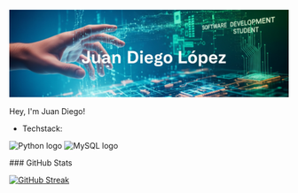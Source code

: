 

<!--
**Juan-Diego22/Juan-Diego22** is a ✨ _special_ ✨ repository because its `README.md` (this file) appears on your GitHub profile.

Here are some ideas to get you started:

- 🔭 I’m currently working on ...
- 🌱 I’m currently learning ...
- 👯 I’m looking to collaborate on ...
- 🤔 I’m looking for help with ...
- 💬 Ask me about ...
- 📫 How to reach me: ...
- 😄 Pronouns: ...
- ⚡ Fun fact: ...
-->
![Mi portada](https://github.com/Juan-Diego22/Juan-Diego22/blob/main/PortadaDiego.png)

 Hey, I'm Juan Diego!

* Techstack:
<p align="left">
  <img src="https://cdn.jsdelivr.net/gh/devicons/devicon/icons/python/python-original.svg" width="50" alt="Python logo"/>
  <img src="https://cdn.jsdelivr.net/gh/devicons/devicon/icons/mysql/mysql-original.svg" width="50" alt="MySQL logo"/>
</p>
### GitHub Stats

[![GitHub Streak](https://github-readme-streak-stats.herokuapp.com?user=Juan%20Diego22&theme=dark&hide_border=FALSO&short_numbers=FALSO)](https://git.io/streak-stats)
